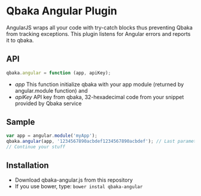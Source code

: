 Qbaka Angular Plugin
=============

AngularJS wraps all your code with try-catch blocks thus preventing Qbaka from tracking exceptions. This plugin listens for Angular errors and reports it to qbaka. 

API
---

```JavaScript
qbaka.angular = function (app, apiKey);
```
* _app_ This function initialize qbaka with your app module (returned by angular.module function) and
* _apiKey_ API key from qbaka, 32-hexadecimal code from your snippet provided by Qbaka service

Sample
----

```JavaScript
var app = angular.module('myApp');
qbaka.angular(app, '1234567890acbdef1234567890acbdef'); // Last parameter is your Qbaka 
// Continue your stuff
```

Installation
------------

* Download qbaka-angular.js from this repository
* If you use bower, type: ```bower instal qbaka-angular```

